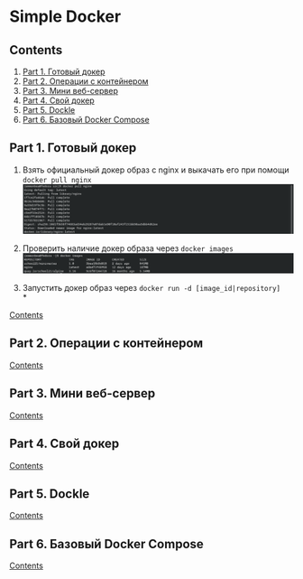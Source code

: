 # Simple Docker

## Contents

1. [Part 1. Готовый докер](#part-1-готовый-докер)
2. [Part 2. Операции с контейнером](#part-2-операции-с-контейнером)
3. [Part 3. Мини веб-сервер](#part-3-мини-веб-сервер)
4. [Part 4. Свой докер](#part-4-свой-докер)
5. [Part 5. Dockle](#part-5-dockle)
6. [Part 6. Базовый Docker Compose](#part-6-базовый-docker-compose)

## Part 1. Готовый докер

1. Взять официальный докер образ с nginx и выкачать его при помощи `docker pull nginx`<br>
    ![part 1.1](screenshots/1.png)

2. Проверить наличие докер образа через `docker images`<br>
    ![part 1.2](screenshots/2.png)

3. Запустить докер образ через `docker run -d [image_id|repository]`<br>
    * 

[Contents](#Contents)

## Part 2. Операции с контейнером

[Contents](#Contents)

## Part 3. Мини веб-сервер

[Contents](#Contents)

## Part 4. Свой докер

[Contents](#Contents)

## Part 5. Dockle

[Contents](#Contents)

## Part 6. Базовый Docker Compose

[Contents](#Contents)